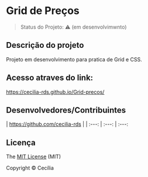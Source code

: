 <h1>Grid de Preços</h1> 


> Status do Projeto: :warning: (em desenvolvimwnto)


## Descrição do projeto 

<p align="justify">
  Projeto em desenvolvimento para pratica de Grid e CSS. 
</p>


## Acesso atraves do link:

https://cecilia-rds.github.io/Grid-precos/



## Desenvolvedores/Contribuintes 


| https://github.com/cecilia-rds |
| :---: | :---: | :---: 

## Licença 

The [MIT License]() (MIT)

Copyright :copyright: Cecília
